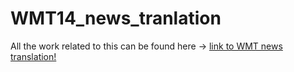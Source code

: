 # WMT14_news_tranlation
All the work related to this can be found here -> [link to WMT news translation!](https://drive.google.com/open?id=1XLBd0VSe3Kx7ql8VjNYAB23YbxoPXcts)
